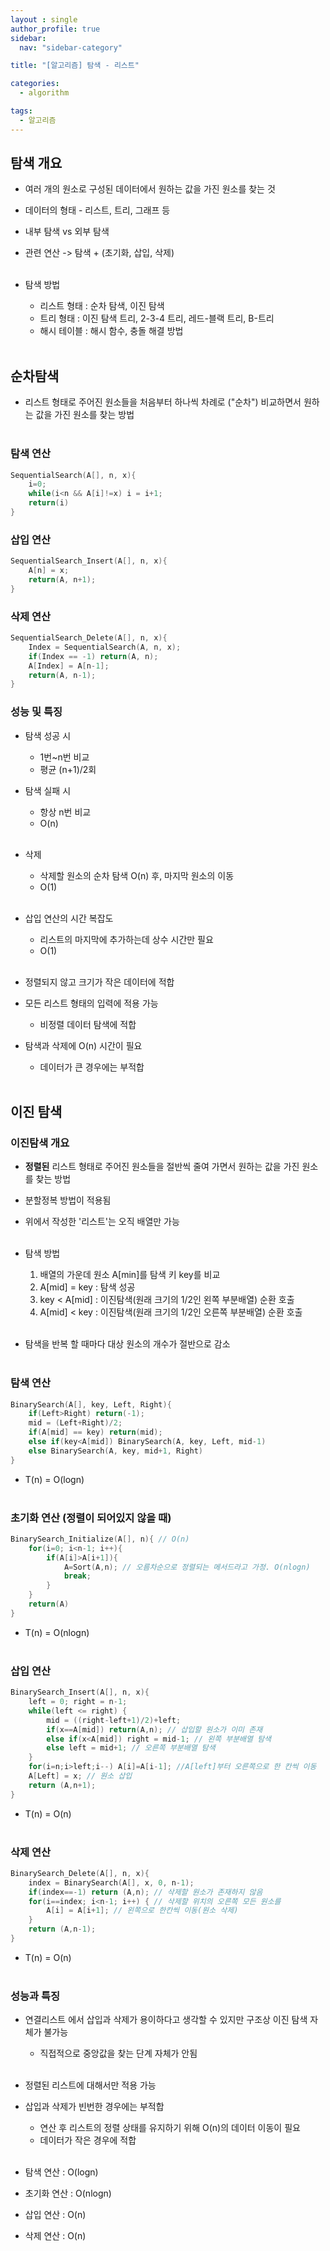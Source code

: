 ```yaml
---
layout : single
author_profile: true
sidebar: 
  nav: "sidebar-category"

title: "[알고리즘] 탐색 - 리스트"

categories:
  - algorithm

tags:
  - 알고리즘
---
```


## 탐색 개요
- 여러 개의 원소로 구성된 데이터에서 원하는 값을 가진 원소를 찾는 것<br>
- 데이터의 형태 - 리스트, 트리, 그래프 등<br>
- 내부 탐색 vs 외부 탐색<br>
- 관련 연산 -> 탐색 + (초기화, 삽입, 삭제)<br><br>

- 탐색 방법<br>
	- 리스트 형태 : 순차 탐색, 이진 탐색<br>
	- 트리 형태 : 이진 탐색 트리, 2-3-4 트리, 레드-블랙 트리, B-트리<br>
	- 해시 테이블 : 해시 함수, 충돌 해결 방법<br><br>

## 순차탐색
- 리스트 형태로 주어진 원소들을 처음부터 하나씩 차례로 ("순차") 비교하면서 원하는 값을 가진 원소를 찾는 방법<br><br>

### 탐색 연산

``` c
SequentialSearch(A[], n, x){
	i=0;
	while(i<n && A[i]!=x) i = i+1;
	return(i)
}
```

### 삽입 연산

``` c
SequentialSearch_Insert(A[], n, x){
	A[n] = x; 
	return(A, n+1);
}
```

### 삭제 연산

``` c
SequentialSearch_Delete(A[], n, x){
	Index = SequentialSearch(A, n, x);
	if(Index == -1) return(A, n);
	A[Index] = A[n-1];
	return(A, n-1);
}
```

### 성능 및 특징<br>
- 탐색 성공 시<br>
	- 1번~n번 비교<br>
	- 평균 (n+1)/2회<br>
- 탐색 실패 시
	- 항상 n번 비교<br>
	- O(n)<br><br>

- 삭제<br>
	- 삭제할 원소의 순차 탐색 O(n) 후, 마지막 원소의 이동 <br>
	- O(1)<br><br>

- 삽입 연산의 시간 복잡도<br>
	- 리스트의 마지막에 추가하는데 상수 시간만 필요<br>
	- O(1)<br><br>

- 정렬되지 않고 크기가 작은 데이터에 적합<br>
- 모든 리스트 형태의 입력에 적용 가능<br>
	- 비정렬 데이터 탐색에 적합<br>
- 탐색과 삭제에 O(n) 시간이 필요<br>
	- 데이터가 큰 경우에는 부적합<br><br>

## 이진 탐색
### 이진탐색 개요 
- **정렬된** 리스트 형태로 주어진 원소들을 절반씩 줄여 가면서 원하는 값을 가진 원소를 찾는 방법<br>
- 분할정복 방법이 적용됨<br>
- 위에서 작성한 '리스트'는 오직 배열만 가능<br><br>

- 탐색 방법 <br>
	1. 배열의 가운데 원소 A[min]를 탐색 키 key를 비교<br>
	2. A[mid] = key : 탐색 성공<br>
	3. key < A[mid] : 이진탐색(원래 크기의 1/2인 왼쪽 부분배열) 순환 호출 <br>
	4. A[mid] < key : 이진탐색(원래 크기의 1/2인 오른쪽 부분배열) 순환 호출 <br><br>

- 탐색을 반복 할 때마다 대상 원소의 개수가 절반으로 감소<br><br>

### 탐색 연산

``` c
BinarySearch(A[], key, Left, Right){
	if(Left>Right) return(-1);
	mid = (Left+Right)/2;
	if(A[mid] == key) return(mid);
	else if(key<A[mid]) BinarySearch(A, key, Left, mid-1)
	else BinarySearch(A, key, mid+1, Right)
}
```

- T(n) = O(logn)<br><br>

### 초기화 연산 (정렬이 되어있지 않을 때)

``` c
BinarySearch_Initialize(A[], n){ // O(n)
	for(i=0; i<n-1; i++){
		if(A[i]>A[i+1]){
			A=Sort(A,n); // 오름차순으로 정렬되는 메서드라고 가정. O(nlogn)
			break;
		}
	}
	return(A)
}
```

- T(n) = O(nlogn)<br><br>

### 삽입 연산

``` c
BinarySearch_Insert(A[], n, x){
	left = 0; right = n-1;
	while(left <= right) {
		mid = ((right-left+1)/2)+left;
		if(x==A[mid]) return(A,n); // 삽입할 원소가 이미 존재
		else if(x<A[mid]) right = mid-1; // 왼쪽 부분배열 탐색
		else left = mid+1; // 오른쪽 부분배열 탐색
	}
	for(i=n;i>left;i--) A[i]=A[i-1]; //A[left]부터 오른쪽으로 한 칸씩 이동
	A[Left] = x; // 원소 삽입
	return (A,n+1);
}
```

- T(n) = O(n)<br><br>

### 삭제 연산

``` c
BinarySearch_Delete(A[], n, x){
	index = BinarySearch(A[], x, 0, n-1);
	if(index==-1) return (A,n); // 삭제할 원소가 존재하지 않음
	for(i==index; i<n-1; i++) { // 삭제할 위치의 오른쪽 모든 원소를
		A[i] = A[i+1]; // 왼쪽으로 한칸씩 이동(원소 삭제)
	}
	return (A,n-1); 
}
```

- T(n) = O(n)<br><br>

### 성능과 특징
- 연결리스트 에서 삽입과 삭제가 용이하다고 생각할 수 있지만 구조상 이진 탐색 자체가 불가능<br>
	- 직접적으로 중앙값을 찾는 단계 자체가 안됨<br><br>

- 정렬된 리스트에 대해서만 적용 가능<br>
- 삽입과 삭제가 빈번한 경우에는 부적합<br>
	- 연산 후 리스트의 정렬 상태를 유지하기 위해 O(n)의 데이터 이동이 필요<br>
	- 데이터가 작은 경우에 적합<br><br>

- 탐색 연산 : O(logn)<br>
- 초기화 연산 : O(nlogn)<br>
- 삽입 연산 : O(n)<br>
- 삭제 연산 : O(n)<br><br> 
 
